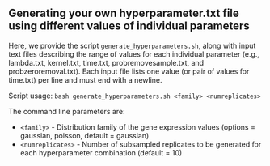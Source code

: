 ## Generating your own hyperparameter.txt file using different values of individual parameters
Here, we provide the script `generate_hyperparameters.sh`, along with input text files describing the range of values for each individual parameter (e.g., lambda.txt, kernel.txt, time.txt, probremovesample.txt, and probzeroremoval.txt). 
Each input file lists one value (or pair of values for time.txt) per line and must end with a newline.

Script usage:
`bash generate_hyperparameters.sh <family> <numreplicates>`

The command line parameters are:
- `<family>` - Distribution family of the gene expression values (options = gaussian, poisson, default = gaussian)
- `<numreplicates>` - Number of subsampled replicates to be generated for each hyperparameter combination (default = 10)
